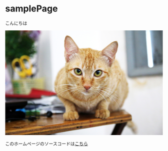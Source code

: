 # samplePage

こんにちは

![猫の画像](./cat.jpeg)


このホームページのソースコードは[こちら](https://github.com//kimikounari/samplePage/)

